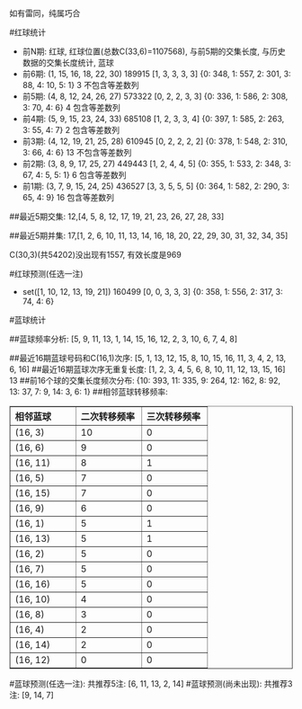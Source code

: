 <!-- 
.. title: 双色球2012026期(2012-03-06)数据分析报告
.. slug: slott-2012026-2012-03-06-report
.. date: 2012-03-07 08:00:00 UTC+08:00
.. tags: Lottery
.. link: 
.. description: 
.. type: text
-->

如有雷同，纯属巧合

<!-- TEASER_END-->

#红球统计

- 前N期: 红球, 红球位置(总数C(33,6)=1107568), 与前5期的交集长度, 与历史数据的交集长度统计, 蓝球
- 前6期: (1, 15, 16, 18, 22, 30) 189915 [1, 3, 3, 3, 3] {0: 348, 1: 557, 2: 301, 3: 88, 4: 10, 5: 1} 3 不包含等差数列
- 前5期: (4, 8, 12, 24, 26, 27) 573322 [0, 2, 2, 3, 3] {0: 336, 1: 586, 2: 308, 3: 70, 4: 6} 4 包含等差数列
- 前4期: (5, 9, 15, 23, 24, 33) 685108 [1, 2, 3, 3, 4] {0: 397, 1: 585, 2: 263, 3: 55, 4: 7} 2 包含等差数列
- 前3期: (4, 12, 19, 21, 25, 28) 610945 [0, 2, 2, 2, 2] {0: 378, 1: 548, 2: 310, 3: 66, 4: 6} 13 不包含等差数列
- 前2期: (3, 8, 9, 17, 25, 27) 449443 [1, 2, 4, 4, 5] {0: 355, 1: 533, 2: 348, 3: 67, 4: 5, 5: 1} 6 包含等差数列
- 前1期: (3, 7, 9, 15, 24, 25) 436527 [3, 3, 5, 5, 5] {0: 364, 1: 582, 2: 290, 3: 65, 4: 9} 16 包含等差数列

##最近5期交集:
12,[4, 5, 8, 12, 17, 19, 21, 23, 26, 27, 28, 33]

##最近5期并集:
17,[1, 2, 6, 10, 11, 13, 14, 16, 18, 20, 22, 29, 30, 31, 32, 34, 35]

C(30,3)(共54202)没出现有1557, 
有效长度是969

#红球预测(任选一注)

- set([1, 10, 12, 13, 19, 21]) 160499 [0, 0, 3, 3, 3] {0: 358, 1: 556, 2: 317, 3: 74, 4: 6}

#蓝球统计

##蓝球频率分析:
[5, 9, 11, 13, 1, 14, 15, 16, 12, 2, 3, 10, 6, 7, 4, 8]

##最近16期蓝球号码和C(16,1)次序:
[5, 1, 13, 12, 15, 8, 10, 15, 16, 11, 3, 4, 2, 13, 6, 16]
##最近16期蓝球次序无重复长度:
[1, 2, 3, 4, 5, 6, 8, 10, 11, 12, 13, 15, 16] 13
##前16个球的交集长度频次分布:
{10: 393, 11: 335, 9: 264, 12: 162, 8: 92, 13: 37, 7: 9, 14: 3, 6: 1}
##相邻蓝球转移频率:
<table border="1" class="table table-striped dataframe">
  <thead>
    <tr style="text-align: left;">
      <th style="min-width: 100px;">相邻蓝球</th>
      <th style="min-width: 100px;">二次转移频率</th>
      <th style="min-width: 100px;">三次转移频率</th>
    </tr>
  </thead>
  <tbody>
    <tr>
      <td>  (16, 3)</td>
      <td> 10</td>
      <td> 0</td>
    </tr>
    <tr>
      <td>  (16, 6)</td>
      <td>  9</td>
      <td> 0</td>
    </tr>
    <tr>
      <td> (16, 11)</td>
      <td>  8</td>
      <td> 1</td>
    </tr>
    <tr>
      <td>  (16, 5)</td>
      <td>  7</td>
      <td> 0</td>
    </tr>
    <tr>
      <td> (16, 15)</td>
      <td>  7</td>
      <td> 0</td>
    </tr>
    <tr>
      <td>  (16, 9)</td>
      <td>  6</td>
      <td> 0</td>
    </tr>
    <tr>
      <td>  (16, 1)</td>
      <td>  5</td>
      <td> 1</td>
    </tr>
    <tr>
      <td> (16, 13)</td>
      <td>  5</td>
      <td> 1</td>
    </tr>
    <tr>
      <td>  (16, 2)</td>
      <td>  5</td>
      <td> 0</td>
    </tr>
    <tr>
      <td>  (16, 7)</td>
      <td>  5</td>
      <td> 0</td>
    </tr>
    <tr>
      <td> (16, 16)</td>
      <td>  5</td>
      <td> 0</td>
    </tr>
    <tr>
      <td> (16, 10)</td>
      <td>  4</td>
      <td> 0</td>
    </tr>
    <tr>
      <td>  (16, 8)</td>
      <td>  3</td>
      <td> 0</td>
    </tr>
    <tr>
      <td>  (16, 4)</td>
      <td>  2</td>
      <td> 0</td>
    </tr>
    <tr>
      <td> (16, 14)</td>
      <td>  2</td>
      <td> 0</td>
    </tr>
    <tr>
      <td> (16, 12)</td>
      <td>  0</td>
      <td> 0</td>
    </tr>
  </tbody>
</table>
#蓝球预测(任选一注):
共推荐5注: [6, 11, 13, 2, 14]
#蓝球预测(尚未出现):
共推荐3注: [9, 14, 7]

